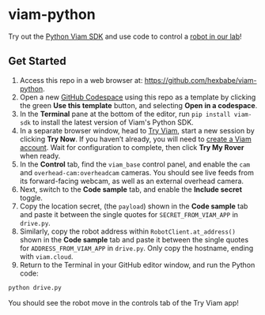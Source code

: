 # viam-python
Try out the [Python Viam SDK](https://python.viam.dev/) and use code to control a [robot in our lab](https://app.viam.com/try)!

## Get Started

1. Access this repo in a web browser at: https://github.com/hexbabe/viam-python.
1. Open a new [GitHub Codespace](https://github.com/features/codespaces) using this repo as a template by clicking the green **Use this template** button, and selecting **Open in a codespace**.
1. In the **Terminal** pane at the bottom of the editor, run `pip install viam-sdk` to install the latest version of Viam's Python SDK.
1. In a separate browser window, head to [Try Viam](https://app.viam.com/try), start a new session by clicking **Try Now**. If you haven’t already, you will need to [create a Viam account](https://docs.viam.com/manage/#create-account-and-log-in). Wait for configuration to complete, then click **Try My Rover** when ready.
1. In the **Control** tab, find the `viam_base` control panel, and enable the `cam` and `overhead-cam:overheadcam` cameras. You should see live feeds from its forward-facing webcam, as well as an external overhead camera.
1. Next, switch to the **Code sample** tab, and enable the **Include secret** toggle.
1. Copy the location secret, (the `payload`) shown in the **Code sample** tab and paste it between the single quotes for `SECRET_FROM_VIAM_APP` in `drive.py`.
1. Similarly, copy the robot address within `RobotClient.at_address()` shown in the **Code sample** tab and paste it between the single quotes for `ADDRESS_FROM_VIAM_APP` in `drive.py`. Only copy the hostname, ending with `viam.cloud`.
1. Return to the Terminal in your GitHub editor window, and run the Python code:

```sh
python drive.py
```

You should see the robot move in the controls tab of the Try Viam app!
